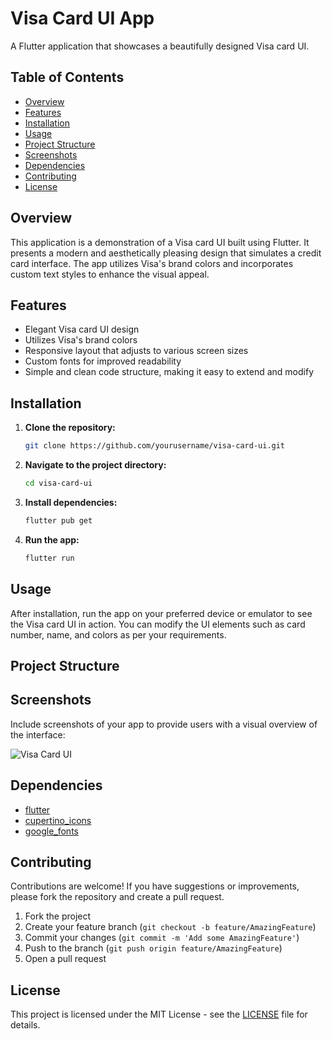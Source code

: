 # Visa Card UI App

A Flutter application that showcases a beautifully designed Visa card UI.

## Table of Contents

- [Overview](#overview)
- [Features](#features)
- [Installation](#installation)
- [Usage](#usage)
- [Project Structure](#project-structure)
- [Screenshots](#screenshots)
- [Dependencies](#dependencies)
- [Contributing](#contributing)
- [License](#license)

## Overview

This application is a demonstration of a Visa card UI built using Flutter. It presents a modern and aesthetically pleasing design that simulates a credit card interface. The app utilizes Visa's brand colors and incorporates custom text styles to enhance the visual appeal.

## Features

- Elegant Visa card UI design
- Utilizes Visa's brand colors
- Responsive layout that adjusts to various screen sizes
- Custom fonts for improved readability
- Simple and clean code structure, making it easy to extend and modify

## Installation

1. **Clone the repository:**

    ```sh
    git clone https://github.com/yourusername/visa-card-ui.git
    ```

2. **Navigate to the project directory:**

    ```sh
    cd visa-card-ui
    ```

3. **Install dependencies:**

    ```sh
    flutter pub get
    ```

4. **Run the app:**

    ```sh
    flutter run
    ```

## Usage

After installation, run the app on your preferred device or emulator to see the Visa card UI in action. You can modify the UI elements such as card number, name, and colors as per your requirements.

## Project Structure


## Screenshots

Include screenshots of your app to provide users with a visual overview of the interface:

![Visa Card UI](path/to/screenshot.png)

## Dependencies

- [flutter](https://flutter.dev)
- [cupertino_icons](https://pub.dev/packages/cupertino_icons)
- [google_fonts](https://pub.dev/packages/google_fonts)

## Contributing

Contributions are welcome! If you have suggestions or improvements, please fork the repository and create a pull request.

1. Fork the project
2. Create your feature branch (`git checkout -b feature/AmazingFeature`)
3. Commit your changes (`git commit -m 'Add some AmazingFeature'`)
4. Push to the branch (`git push origin feature/AmazingFeature`)
5. Open a pull request

## License

This project is licensed under the MIT License - see the [LICENSE](LICENSE) file for details.

